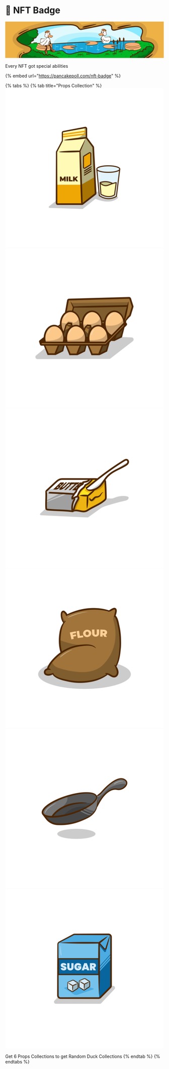 # 🌅 NFT Badge

![](<../.gitbook/assets/PANCAKEPOLL-BANNER-1120x256px (1).png>)

Every NFT got special abilities

{% embed url="https://pancakepoll.com/nft-badge" %}

{% tabs %}
{% tab title="Props Collection" %}
![Milk](../.gitbook/assets/MILK.svg) ![Egg](../.gitbook/assets/EGGS.svg) ![Butter](../.gitbook/assets/BUTTER.svg) ![Flour](../.gitbook/assets/FLOUR.svg) ![Pan](../.gitbook/assets/PAN.svg) ![Sugar](../.gitbook/assets/SUGAR.svg)

Get 6 Props Collections to get Random Duck Collections
{% endtab %}
{% endtabs %}
